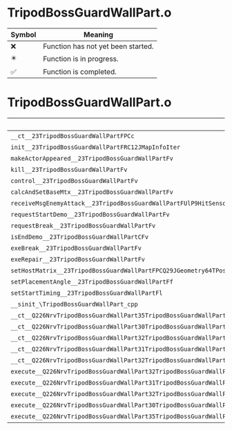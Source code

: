 # TripodBossGuardWallPart.o
| Symbol | Meaning 
| ------------- | ------------- 
| :x: | Function has not yet been started. 
| :eight_pointed_black_star: | Function is in progress. 
| :white_check_mark: | Function is completed. 


# TripodBossGuardWallPart.o
| Symbol | Decompiled? |
| ------------- | ------------- |
| `__ct__23TripodBossGuardWallPartFPCc` | :x: |
| `init__23TripodBossGuardWallPartFRC12JMapInfoIter` | :x: |
| `makeActorAppeared__23TripodBossGuardWallPartFv` | :x: |
| `kill__23TripodBossGuardWallPartFv` | :x: |
| `control__23TripodBossGuardWallPartFv` | :x: |
| `calcAndSetBaseMtx__23TripodBossGuardWallPartFv` | :x: |
| `receiveMsgEnemyAttack__23TripodBossGuardWallPartFUlP9HitSensorP9HitSensor` | :x: |
| `requestStartDemo__23TripodBossGuardWallPartFv` | :x: |
| `requestBreak__23TripodBossGuardWallPartFv` | :x: |
| `isEndDemo__23TripodBossGuardWallPartCFv` | :x: |
| `exeBreak__23TripodBossGuardWallPartFv` | :x: |
| `exeRepair__23TripodBossGuardWallPartFv` | :x: |
| `setHostMatrix__23TripodBossGuardWallPartFPCQ29JGeometry64TPosition3&lt;Q29JGeometry38TMatrix34&lt;Q29JGeometry13SMatrix34C&lt;f&gt;&gt;&gt;` | :x: |
| `setPlacementAngle__23TripodBossGuardWallPartFf` | :x: |
| `setStartTiming__23TripodBossGuardWallPartFl` | :x: |
| `__sinit_\TripodBossGuardWallPart_cpp` | :x: |
| `__ct__Q226NrvTripodBossGuardWallPart35TripodBossGuardWallPartNrvNonActiveFv` | :x: |
| `__ct__Q226NrvTripodBossGuardWallPart30TripodBossGuardWallPartNrvDemoFv` | :x: |
| `__ct__Q226NrvTripodBossGuardWallPart32TripodBossGuardWallPartNrvActiveFv` | :x: |
| `__ct__Q226NrvTripodBossGuardWallPart31TripodBossGuardWallPartNrvBreakFv` | :x: |
| `__ct__Q226NrvTripodBossGuardWallPart32TripodBossGuardWallPartNrvRepairFv` | :x: |
| `execute__Q226NrvTripodBossGuardWallPart32TripodBossGuardWallPartNrvRepairCFP5Spine` | :x: |
| `execute__Q226NrvTripodBossGuardWallPart31TripodBossGuardWallPartNrvBreakCFP5Spine` | :x: |
| `execute__Q226NrvTripodBossGuardWallPart32TripodBossGuardWallPartNrvActiveCFP5Spine` | :x: |
| `execute__Q226NrvTripodBossGuardWallPart30TripodBossGuardWallPartNrvDemoCFP5Spine` | :x: |
| `execute__Q226NrvTripodBossGuardWallPart35TripodBossGuardWallPartNrvNonActiveCFP5Spine` | :x: |
